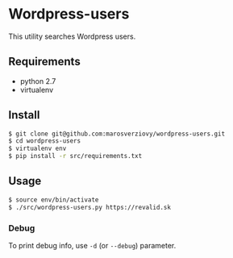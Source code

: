 # Wordpress-users

This utility searches Wordpress users.

## Requirements
* python 2.7
* virtualenv

## Install
```bash
$ git clone git@github.com:marosverziovy/wordpress-users.git
$ cd wordpress-users
$ virtualenv env
$ pip install -r src/requirements.txt
```

## Usage
```bash
$ source env/bin/activate
$ ./src/wordpress-users.py https://revalid.sk
```

### Debug
To print debug info, use `-d` (or `--debug`) parameter.
